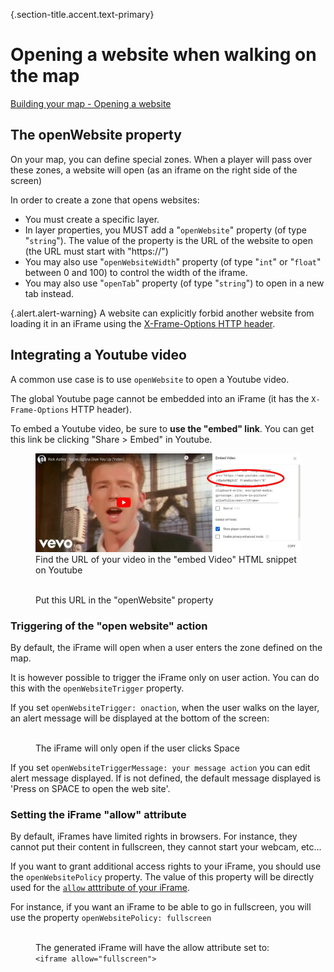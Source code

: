 {.section-title.accent.text-primary}
# Opening a website when walking on the map

[Building your map - Opening a website](https://www.youtube.com/watch?v=Me8cu5lLN3A)

## The openWebsite property

On your map, you can define special zones. When a player will pass over these zones, a website will open (as an iframe 
on the right side of the screen)

In order to create a zone that opens websites:

* You must create a specific layer.
* In layer properties, you MUST add a "`openWebsite`" property (of type "`string`"). The value of the property is the URL of the website to open (the URL must start with "https://")
* You may also use "`openWebsiteWidth`" property (of type "`int`" or "`float`" between 0 and 100) to control the width of the iframe.
* You may also use "`openTab`" property (of type "`string`") to open in a new tab instead.

{.alert.alert-warning}
A website can explicitly forbid another website from loading it in an iFrame using 
the [X-Frame-Options HTTP header](https://developer.mozilla.org/en-US/docs/Web/HTTP/Headers/X-Frame-Options).

## Integrating a Youtube video

A common use case is to use `openWebsite` to open a Youtube video.

The global Youtube page cannot be embedded into an iFrame (it has the `X-Frame-Options` HTTP header).

To embed a Youtube video, be sure to **use the "embed" link**. You can get this link be clicking "Share > Embed" in Youtube.

<figure class="figure">
    <img src="images/youtube.jpg" class="figure-img img-fluid rounded" alt="" />
    <figcaption class="figure-caption">Find the URL of your video in the "embed Video" HTML snippet on Youtube</figcaption>
</figure>

<figure class="figure">
    <img src="images/open_website.jpg" class="figure-img img-fluid rounded" alt="" />
    <figcaption class="figure-caption">Put this URL in the "openWebsite" property</figcaption>
</figure>

### Triggering of the "open website" action

By default, the iFrame will open when a user enters the zone defined on the map.

It is however possible to trigger the iFrame only on user action. You can do this with the `openWebsiteTrigger` property.

If you set `openWebsiteTrigger: onaction`, when the user walks on the layer, an alert message will be displayed at the bottom of the screen:

<figure class="figure">
    <img src="images/click_space_open_website.jpg" class="figure-img img-fluid rounded" alt="" />
    <figcaption class="figure-caption">The iFrame will only open if the user clicks Space</figcaption>
</figure>

If you set `openWebsiteTriggerMessage: your message action` you can edit alert message displayed. If is not defined, the default message displayed is 'Press on SPACE to open the web site'.

### Setting the iFrame "allow" attribute

By default, iFrames have limited rights in browsers. For instance, they cannot put their content in fullscreen, they cannot start your webcam, etc...

If you want to grant additional access rights to your iFrame, you should use the `openWebsitePolicy` property. The value of this property will be directly used for the [`allow` atttribute of your iFrame](https://developer.mozilla.org/en-US/docs/Web/HTTP/Feature_Policy/Using_Feature_Policy#the_iframe_allow_attribute).

For instance, if you want an iFrame to be able to go in fullscreen, you will use the property `openWebsitePolicy: fullscreen`

<figure class="figure">
    <img src="images/open_website_policy.jpg" class="figure-img img-fluid rounded" alt="" />
    <figcaption class="figure-caption">The generated iFrame will have the allow attribute set to: <code>&lt;iframe allow="fullscreen"&gt;</code></figcaption>
</figure>
